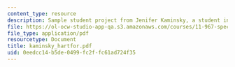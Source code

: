 ```yaml
---
content_type: resource
description: Sample student project from Jenifer Kaminsky, a student in the course.
file: https://ol-ocw-studio-app-qa.s3.amazonaws.com/courses/11-967-special-studies-in-urban-studies-and-planning-economic-development-planning-skills-january-iap-2007/0eedcc14b5de0499fc2ffc61ad724f35_kaminsky_hartfor.pdf
file_type: application/pdf
resourcetype: Document
title: kaminsky_hartfor.pdf
uid: 0eedcc14-b5de-0499-fc2f-fc61ad724f35
---
```


